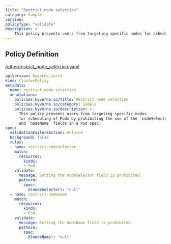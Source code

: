 ```yaml
---
title: "Restrict node selection"
category: Sample
version: 
policyType: "validate"
description: >
    This policy prevents users from targeting specific nodes for scheduling of Pods by prohibiting the use of the `nodeSelector` and `nodeName` fields in a Pod spec.     
---
```


## Policy Definition
<a href="https://github.com/kyverno/policies/raw/main//other/restrict_node_selection.yaml" target="-blank">/other/restrict_node_selection.yaml</a>

```yaml
apiVersion: kyverno.io/v1
kind: ClusterPolicy
metadata:
  name: restrict-node-selection
  annotations:
    policies.kyverno.io/title: Restrict node selection
    policies.kyverno.io/category: Sample
    policies.kyverno.io/description: >-
      This policy prevents users from targeting specific nodes
      for scheduling of Pods by prohibiting the use of the `nodeSelector`
      and `nodeName` fields in a Pod spec.     
spec:
  validationFailureAction: enforce
  background: false
  rules:
  - name: restrict-nodeselector
    match:
      resources:
        kinds:
        - Pod
    validate:
      message: Setting the nodeSelector field is prohibited.
      pattern:
        spec:
          X(nodeSelector): "null"
  - name: restrict-nodename
    match:
      resources:
        kinds:
        - Pod
    validate:
      message: Setting the nodeName field is prohibited.
      pattern:
        spec:
          X(nodeName): "null"
```
